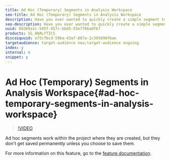 ```yaml
---
title: Ad Hoc (Temporary) Segments in Analysis Workspace
seo-title: Ad Hoc (Temporary) Segments in Analysis Workspace
description: Have you ever wanted to quickly create a simple segment to answer a specific question, then discard the segment so it doesn't fill up your list of saved segments? Now you can!
seo-description: Have you ever wanted to quickly create a simple segment to answer a specific question, then discard the segment so it doesn't fill up your list of saved segments? Now you can!
uuid: 683b9a1c-545f-457c-bbd5-55e7766adfb7
products: SG_ANALYTICS
discoiquuid: a75cfbcd-596a-43af-887a-2c395690f6ae
targetaudience: target-audience new;target-audience ongoing
index: y
internal: n
snippet: y
---
```


# Ad Hoc (Temporary) Segments in Analysis Workspace{#ad-hoc-temporary-segments-in-analysis-workspace}

>[!VIDEO](https://video.tv.adobe.com/v/23978/?quality=12)

Ad hoc segments work within the project where they are created, but they don't get saved permanently unless you choose to save them.

For more information on this feature, go to the [feature documentation](https://marketing.adobe.com/resources/help/en_US/analytics/analysis-workspace/t_freeform-project-segment.html).
